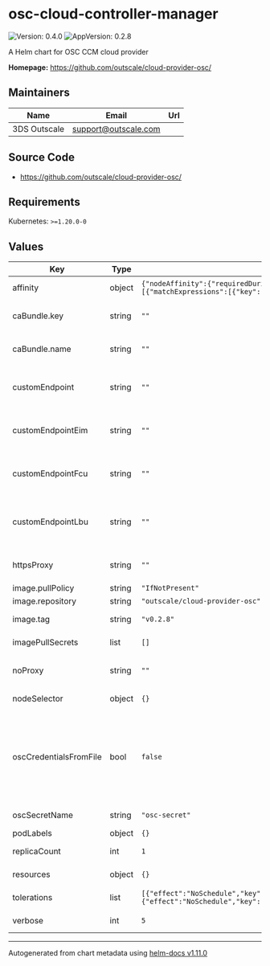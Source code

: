 # osc-cloud-controller-manager

![Version: 0.4.0](https://img.shields.io/badge/Version-0.4.0-informational?style=flat-square) ![AppVersion: 0.2.8](https://img.shields.io/badge/AppVersion-0.2.8-informational?style=flat-square)

A Helm chart for OSC CCM cloud provider

**Homepage:** <https://github.com/outscale/cloud-provider-osc/>

## Maintainers

| Name | Email | Url |
| ---- | ------ | --- |
| 3DS Outscale | <support@outscale.com> |  |

## Source Code

* <https://github.com/outscale/cloud-provider-osc/>

## Requirements

Kubernetes: `>=1.20.0-0`

## Values

| Key | Type | Default | Description |
|-----|------|---------|-------------|
| affinity | object | `{"nodeAffinity":{"requiredDuringSchedulingIgnoredDuringExecution":{"nodeSelectorTerms":[{"matchExpressions":[{"key":"node-role.kubernetes.io/control-plane","operator":"Exists"}]}]}}}` | Assign Pod to Nodes (see [kubernetes doc](https://kubernetes.io/docs/tasks/configure-pod-container/assign-pods-nodes/)) |
| caBundle.key | string | `""` | Entry key in secret used to store additional certificates authorities |
| caBundle.name | string | `""` | Secret name containing additional certificates authorities |
| customEndpoint | string | `""` | Use customEndpoint (url with protocol) ex: https://api.eu-west-2.outscale.com/api/v1 |
| customEndpointEim | string | `""` | Use customEndpointEim (url with protocol) ex: https://eim.eu-west-2.outscale.com     |
| customEndpointFcu | string | `""` | Use customEndpointFcu (url with protocol) ex: https://fcu.eu-west-2.outscale.com |
| customEndpointLbu | string | `""` | Use customEndpointLbu (url with protocol) ex: https://lbu.eu-west-2.outscale.com   |
| httpsProxy | string | `""` | Value used to create environment variable HTTPS_PROXY |
| image.pullPolicy | string | `"IfNotPresent"` | Container pull policy |
| image.repository | string | `"outscale/cloud-provider-osc"` | Container image to use |
| image.tag | string | `"v0.2.8"` | Container image tag to deploy |
| imagePullSecrets | list | `[]` | Specify image pull secrets |
| noProxy | string | `""` | Value used to create environment variable NO_PROXY |
| nodeSelector | object | `{}` | Assign Pod to Nodes (see [kubernetes doc](https://kubernetes.io/docs/tasks/configure-pod-container/assign-pods-nodes/)) |
| oscCredentialsFromFile | bool | `false` | Set if credentials are read from a [profile file](https://docs.outscale.com/en/userguide/Installing-and-Configuring-oapi-cli.html#_configuring_oapi_cli) stored in `/root/.osc/config.json`. If `oscSecretName` is set, the secret is mounted as `/root/.osc` and is expected to have a `config.json` key. |
| oscSecretName | string | `"osc-secret"` | Secret name containing cloud credentials |
| podLabels | object | `{}` | Labels for pod |
| replicaCount | int | `1` | Number of replicas to deploy |
| resources | object | `{}` | Pod resource requests and limits. |
| tolerations | list | `[{"effect":"NoSchedule","key":"node.cloudprovider.kubernetes.io/uninitialized","value":"true"},{"effect":"NoSchedule","key":"node-role.kubernetes.io/control-plane"}]` | Pod tolerations (see [kubernetes doc](https://kubernetes.io/docs/concepts/scheduling-eviction/taint-and-toleration/)) |
| verbose | int | `5` | Verbosity level of the plugin |

----------------------------------------------
Autogenerated from chart metadata using [helm-docs v1.11.0](https://github.com/norwoodj/helm-docs/releases/v1.11.0)

